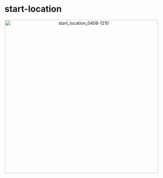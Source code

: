 # start-location 


<p align="center"><img width="503" alt="start_location_0406-1210" src="https://user-images.githubusercontent.com/43804152/78519917-b5484680-77ff-11ea-994e-97646bb96e90.png"></p>

